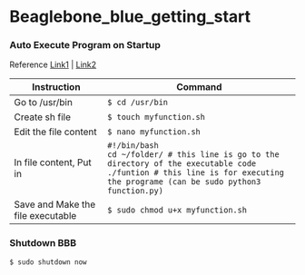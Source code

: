 # Beaglebone_blue_getting_start

### Auto Execute Program on Startup
Reference [Link1](https://stackoverflow.com/questions/28854705/executing-a-script-on-startup-using-beaglebone-black) | [Link2](https://gist.github.com/tstellanova/7323116)

| Instruction | Command |
|------------ | --------|
| Go to /usr/bin | `$ cd /usr/bin `|
| Create sh file | `$ touch myfunction.sh`|
| Edit the file content | `$ nano myfunction.sh`|
| In file content, Put in | `#!/bin/bash`<br />`cd ~/folder/ # this line is go to the directory of the executable code`<br />`./funtion # this line is for executing the programe (can be sudo python3 function.py)` |
| Save and Make the file executable | `$ sudo chmod u+x myfunction.sh` |




### Shutdown BBB
```
$ sudo shutdown now
```
